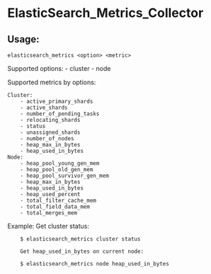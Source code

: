 ElasticSearch_Metrics_Collector
===============================

Usage:
-----

    elasticsearch_metrics <option> <metric>


Supported options:
    - cluster
    - node

Supported metrics by options:

    Cluster:
        - active_primary_shards
        - active_shards
        - number_of_pending_tasks
        - relocating_shards
        - status
        - unassigned_shards
        - number_of_nodes
        - heap_max_in_bytes
        - heap_used_in_bytes
    Node:
        - heap_pool_young_gen_mem
        - heap_pool_old_gen_mem
        - heap_pool_survivor_gen_mem
        - heap_max_in_bytes
        - heap_used_in_bytes
        - heap_used_percent
        - total_filter_cache_mem
        - total_field_data_mem
        - total_merges_mem


Example:
        Get cluster status:

        $ elasticsearch_metrics cluster status

        Get heap_used_in_bytes on current node:

        $ elasticsearch_metrics node heap_used_in_bytes
